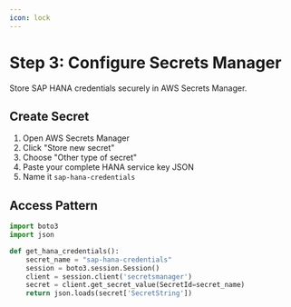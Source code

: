 ```yaml
---
icon: lock
---
```


# Step 3: Configure Secrets Manager

Store SAP HANA credentials securely in AWS Secrets Manager.

## Create Secret

1. Open AWS Secrets Manager
2. Click "Store new secret"
3. Choose "Other type of secret"
4. Paste your complete HANA service key JSON
5. Name it `sap-hana-credentials`

## Access Pattern

```python
import boto3
import json

def get_hana_credentials():
    secret_name = "sap-hana-credentials"
    session = boto3.session.Session()
    client = session.client('secretsmanager')
    secret = client.get_secret_value(SecretId=secret_name)
    return json.loads(secret['SecretString'])
```
